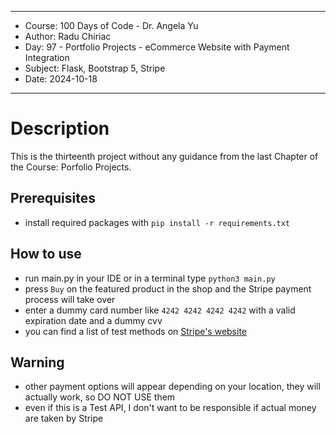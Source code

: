 
******************************************************************************
*    Course: 100 Days of Code - Dr. Angela Yu
*    Author: Radu Chiriac
*    Day: 97 - Portfolio Projects - eCommerce Website with Payment Integration
*    Subject: Flask, Bootstrap 5, Stripe
*    Date: 2024-10-18
******************************************************************************


# Description

This is the thirteenth project without any guidance from the last Chapter of the Course: Porfolio Projects.


## Prerequisites
- install required packages with `pip install -r requirements.txt`

## How to use
- run main.py in your IDE or in a terminal type `python3 main.py`
- press `Buy` on the featured product in the shop and the Stripe payment process will take over
- enter a dummy card number like `4242 4242 4242 4242` with a valid expiration date and a dummy cvv
- you can find a list of test methods on <a href='https://docs.stripe.com/testing#international-cards'>Stripe's website</a>
## Warning
- other payment options will appear depending on your location, they will actually work, so DO NOT USE them
- even if this is a Test API, I don't want to be responsible if actual money are taken by Stripe